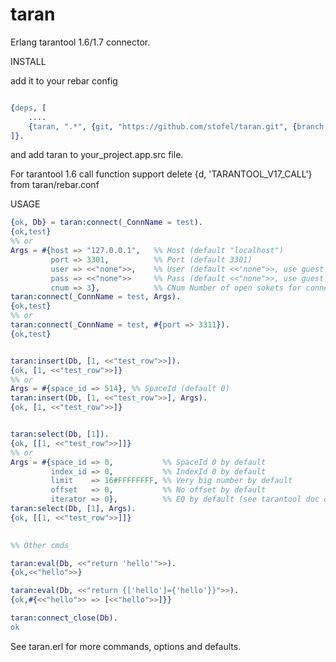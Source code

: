 # taran


Erlang tarantool 1.6/1.7 connector.


INSTALL

add it to your rebar config

```erlang

{deps, [
    ....
    {taran, ".*", {git, "https://github.com/stofel/taran.git", {branch, "master"}}}
]}.
```

and add taran to your_project.app.src file.

For tarantool 1.6 call function  support delete {d, 'TARANTOOL_V17_CALL'} from taran/rebar.conf

USAGE

```erlang
{ok, Db} = taran:connect(_ConnName = test).
{ok,test}
%% or
Args = #{host => "127.0.0.1",   %% Host (default "localhost")
         port => 3301,          %% Port (default 3301)
         user => <<"none">>,    %% User (default <<"none">>, use guest access)
         pass => <<"none">>     %% Pass (default <<"none">>, use guest access)
         cnum => 3},            %% CNum Number of open sokets for connect (default 3)
taran:connect(_ConnName = test, Args).
{ok,test}
%% or
taran:connect(_ConnName = test, #{port => 3311}).
{ok,test}


taran:insert(Db, [1, <<"test_row">>]).
{ok, [1, <<"test_row">>]}
%% or
Args = #{space_id => 514}, %% SpaceId (default 0)
taran:insert(Db, [1, <<"test_row">>], Args).
{ok, [1, <<"test_row">>]}


taran:select(Db, [1]).
{ok, [[1, <<"test_row">>]]}
%% or
Args = #{space_id => 0,           %% SpaceId 0 by default
         index_id => 0,           %% IndexId 0 by default
         limit    => 16#FFFFFFFF, %% Very big number by default
         offset   => 0,           %% No offset by default
         iterator => 0},          %% EQ by default (see tarantool doc or taran.erl for more iterators)
taran:select(Db, [1], Args).
{ok, [[1, <<"test_row">>]]}
 

%% Other cmds

taran:eval(Db, <<"return 'hello'">>).
{ok,<<"hello">>}

taran:eval(Db, <<"return {['hello']={'hello'}}">>).
{ok,#{<<"hello">> => [<<"hello">>]}}

taran:connect_close(Db).
ok
```

See taran.erl for more commands, options and defaults.

